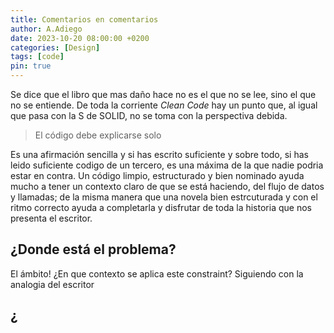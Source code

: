 ```yaml
---
title: Comentarios en comentarios
author: A.Adiego
date: 2023-10-20 08:00:00 +0200
categories: [Design]
tags: [code]
pin: true
---
```

Se dice que el libro que mas daño hace no es el que no se lee, sino el que no se entiende. De toda la corriente _Clean Code_ hay un
punto que, al igual que pasa con la S de SOLID, no se toma con la perspectiva debida.

> El código debe explicarse solo

Es una afirmación sencilla y si has escrito suficiente y sobre todo, si has leido suficiente codigo de un tercero, es una máxima de la que 
nadie podria estar en contra. Un código limpio, estructurado y bien nominado ayuda mucho a tener un contexto claro de que se está haciendo,
del flujo de datos y llamadas; de la misma manera que una novela bien estrcuturada y con el ritmo correcto ayuda a completarla y disfrutar
de toda la historia que nos presenta el escritor.

## ¿Donde está el problema?

El ámbito! ¿En que contexto se aplica este constraint? Siguiendo con la analogia del escritor

## ¿
